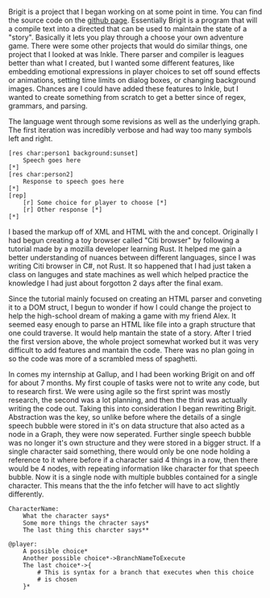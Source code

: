 Brigit is a project that I began working on at some point in time. You can find the source code on the 
[github page](https://github.com/EriKBZ/brigit). Essentially Brigit is a program that will a compile text into a directed
that can be used to maintain the state of a "story". Basically it lets you play through a choose your own adventure game.
There were some other projects that would do similar things, one project that I looked at was Inkle. There parser and compiler
is leagues better than what I created, but I wanted some different features, like embedding emotional expressions in player
choices to set off sound effects or animations, setting time limits on dialog boxes, or changing background images. Chances
are I could have added these features to Inkle, but I wanted to create something from scratch to get a better since of regex,
grammars, and parsing.  
  
The language went through some revisions as well as the underlying graph. The first iteration was incredibly verbose
and had way too many symbols left and right.

    [res char:person1 background:sunset]
        Speech goes here  
	[*]
	[res char:person2]
		Response to speech goes here
	[*]
	[rep]
		[r] Some choice for player to choose [*]
		[r] Other response [*]
	[*]
  
I based the markup off of XML and HTML with the <open tag> and <close tag> concept. Originally I had begun creating a toy browser
called "Citi browser" by following a tutorial made by a mozilla developer learning Rust. It helped me gain a better understanding
of nuances between different languages, since I was writing Citi browser in C#, not Rust. It so happened that I had just taken a
class on languges and state machines as well which helped practice the knowledge I had just about forgotton 2 days after the
final exam.  
  
Since the tutorial mainly focused on creating an HTML parser and conveting it to a DOM struct, I begun to wonder if how I could
change the project to help the high-school dream of making a game with my friend Alex. It seemed easy enough to parse an HTML like
file into a graph structure that one could traverse. It would help mantain the state of a story. After I tried the first version
above, the whole project somewhat worked but it was very difficult to add features and mantain the code. There was no plan
going in so the code was more of a scrambled mess of spaghetti.  
  
In comes my internship at Gallup, and I had been working Brigit on and off for about 7 months. My first couple of tasks were not
to write any code, but to research first. We were using agile so the first sprint was mostly research, the second was a lot
planning, and then the thrid was actually writing the code out. Taking this into consideration I began rewriting Brigit.
Abstraction was the key, so unlike before where the details of a single speech bubble were stored in it's on data structure
that also acted as a node in a Graph, they were now seperated. Further single speech bubble was no longer it's own structure
and they were stored in a bigger struct. If a single character said something, there would only be one node holding a reference
to it where before if a character said 4 things in a row, then there would be 4 nodes, with repeating information like character
for that speech bubble. Now it is a single node with multiple bubbles contained for a single character. This means that the
the info fetcher will have to act slightly differently.

	CharacterName:
		What the character says*
		Some more things the chracter says*
		The last thing this charcter says**
	
	@player:
		A possible choice*
		Another possible choice*->BranchNameToExecute
		The last choice*->{
			# This is syntax for a branch that executes when this choice
			# is chosen
		}*


